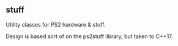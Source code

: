 ## stuff

Utility classes for PS2 hardware & stuff.

Design is based sort of on the ps2stuff library, but taken to C++17.